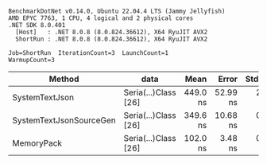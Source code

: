 ```

BenchmarkDotNet v0.14.0, Ubuntu 22.04.4 LTS (Jammy Jellyfish)
AMD EPYC 7763, 1 CPU, 4 logical and 2 physical cores
.NET SDK 8.0.401
  [Host]   : .NET 8.0.8 (8.0.824.36612), X64 RyuJIT AVX2
  ShortRun : .NET 8.0.8 (8.0.824.36612), X64 RyuJIT AVX2

Job=ShortRun  IterationCount=3  LaunchCount=1  
WarmupCount=3  

```
| Method                  | data                 | Mean     | Error    | StdDev  | Min      | Max      | Gen0   | Allocated |
|------------------------ |--------------------- |---------:|---------:|--------:|---------:|---------:|-------:|----------:|
| SystemTextJson          | Seria(...)Class [26] | 449.0 ns | 52.99 ns | 2.90 ns | 446.6 ns | 452.2 ns | 0.0038 |     328 B |
| SystemTextJsonSourceGen | Seria(...)Class [26] | 349.6 ns | 10.68 ns | 0.59 ns | 348.9 ns | 349.9 ns | 0.0043 |     368 B |
| MemoryPack              | Seria(...)Class [26] | 102.0 ns |  3.48 ns | 0.19 ns | 101.9 ns | 102.2 ns | 0.0014 |     128 B |
